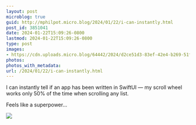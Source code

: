 ```yaml
---
layout: post
microblog: true
guid: http://mphilpot.micro.blog/2024/01/22/i-can-instantly.html
post_id: 3851041
date: 2024-01-22T15:09:26-0800
lastmod: 2024-01-22T15:09:26-0800
type: post
images:
- https://cdn.uploads.micro.blog/64442/2024/d2ce51d3-83ef-42e4-b269-51f0b33d0f89.gif
photos:
photos_with_metadata:
url: /2024/01/22/i-can-instantly.html
---
```

I can instantly tell if an app has been written in SwiftUI — my scroll wheel works only 50% of the time when scrolling any list.

Feels like a superpower...

![](https://micro.markphilpot.com/uploads/2024/d2ce51d3-83ef-42e4-b269-51f0b33d0f89.gif)


